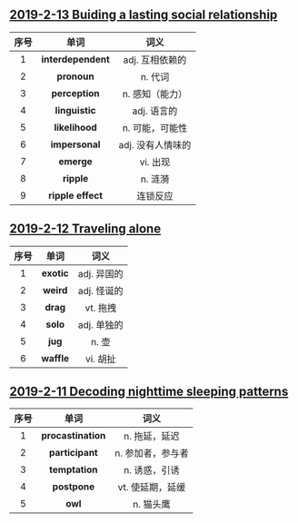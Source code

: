 
## [2019-2-13 Buiding a lasting social relationship](https://github.com/ZoharAndroid/EnglishStory/blob/master/2019-2-13%20Buiding%20a%20lasting%20social%20relationship.pdf)
序号|单词|词义|
|:-:|:-:|:-:|
1|**interdependent**|adj. 互相依赖的|
2|**pronoun**|n. 代词
3|**perception**|n. 感知（能力）|
4|**linguistic**|adj. 语言的|
5|**likelihood**|n. 可能，可能性|
6|**impersonal**|adj. 没有人情味的|
7|**emerge**|vi. 出现|
8|**ripple**|n. 涟漪|
9|**ripple effect**|连锁反应|

## [2019-2-12 Traveling alone](https://github.com/ZoharAndroid/EnglishStory/blob/master/2019-2-12%20Traveling%20alone.pdf)
序号|单词|词义|
|:-:|:-:|:-:|
1|**exotic**|adj. 异国的|
2|**weird**|adj. 怪诞的|
3|**drag**|vt. 拖拽|
4|**solo**|adj. 单独的|
5|**jug**|n. 壶|
6|**waffle**|vi. 胡扯|

## [2019-2-11 Decoding nighttime sleeping patterns](https://github.com/ZoharAndroid/EnglishStory/blob/master/2019-2-11%20Decoding%20nighttime%20sleeping%20patterns.pdf)

序号|单词|词义|
|:-:|:-:|:-:|
1|**procastination**|n. 拖延，延迟|
2|**participant**|n. 参加者，参与者|
3|**temptation**|n. 诱惑，引诱|
4|**postpone**|vt. 使延期，延缓|
5|**owl**|n. 猫头鹰|